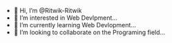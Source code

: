 - 👋 Hi, I’m @Ritwik-Ritwik
- 👀 I’m interested in Web Devlpment...
- 🌱 I’m currently learning Web Devlopment...
- 💞️ I’m looking to collaborate on the Programing field...

<!---
Ritwik-Ritwik/Ritwik-Ritwik is a ✨ special ✨ repository because its `README.md` (this file) appears on your GitHub profile.
You can click the Preview link to take a look at your changes.
--->
